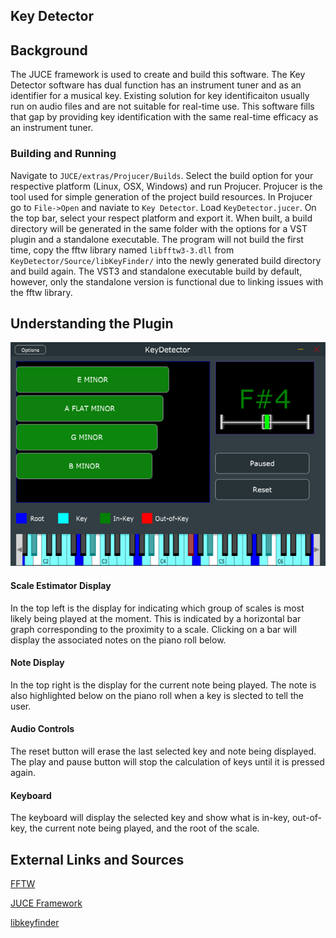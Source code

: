 ## Key Detector

## Background
The JUCE framework is used to create and build this software. The Key Detector software has dual function has an instrument tuner and as an identifier for a musical key. Existing solution for key identificaiton usually run on audio files and are not suitable for real-time use. This software fills that gap by providing key identification with the same real-time efficacy as an instrument tuner.

### Building and Running
Navigate to `JUCE/extras/Projucer/Builds`. Select the build option for your respective platform (Linux, OSX, Windows) and run Projucer. Projucer is the tool used for simple generation of the project build resources. In Projucer go to `File->Open` and naviate to `Key Detector`. Load `KeyDetector.jucer`. On the top bar, select your respect platform and export it. When built, a build directory will be generated in the same folder with the options for a VST plugin and a standalone executable. The program will not build the first time, copy the fftw library named `libfftw3-3.dll` from `KeyDetector/Source/libKeyFinder/` into the newly generated build directory and build again. The VST3 and standalone executable build by default, however, only the standalone version is functional due to linking issues with the fftw library.

## Understanding the Plugin
![image](https://github.com/hackerkj/Earthenware-Audio/blob/main/KeyDetectorScreenshot.png)
#### Scale Estimator Display
In the top left is the display for indicating which group of scales is most likely being played at the moment. This is indicated by a horizontal bar graph corresponding to the proximity to a scale. Clicking on a bar will display the associated notes on the piano roll below.
#### Note Display
In the top right is the display for the current note being played. The note is also highlighted below on the piano roll when a key is slected to tell the user.
#### Audio Controls
The reset button will erase the last selected key and note being displayed. The play and pause button will stop the calculation of keys until it is pressed again.
#### Keyboard
The keyboard will display the selected key and show what is in-key, out-of-key, the current note being played, and the root of the scale.
## External Links and Sources
[FFTW](http://www.fftw.org)

[JUCE Framework](https://juce.com/)

[libkeyfinder](https://github.com/mixxxdj/libkeyfinder)
